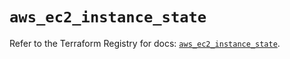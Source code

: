 # `aws_ec2_instance_state`

Refer to the Terraform Registry for docs: [`aws_ec2_instance_state`](https://registry.terraform.io/providers/hashicorp/aws/4.67.0/docs/resources/ec2_instance_state).
